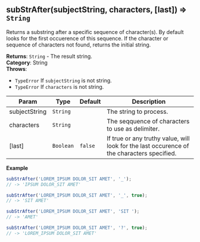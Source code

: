 <a name="subStrAfter"></a>

## subStrAfter(subjectString, characters, [last]) ⇒ <code>String</code>
Returns a substring after a specific sequence of character(s).
By default looks for the first occuerence of this sequence.
If the character or sequence of characters not found, returns the initial string.

**Returns**: <code>String</code> - The result string.  
**Category**: String  
**Throws**:

- <code>TypeError</code> If `subjectString` is not string.
- <code>TypeError</code> If `characters` is not string.


| Param | Type | Default | Description |
| --- | --- | --- | --- |
| subjectString | <code>String</code> |  | The string to process. |
| characters | <code>String</code> |  | The seqquence of characters to use as delimiter. |
| [last] | <code>Boolean</code> | <code>false</code> | If true or any truthy value, will look for the last occurence of the characters specified. |

**Example**  
```js
subStrAfter('LOREM_IPSUM DOLOR_SIT AMET', '_');
// -> 'IPSUM DOLOR_SIT AMET'

subStrAfter('LOREM_IPSUM DOLOR_SIT AMET', '_', true);
// -> 'SIT AMET'

subStrAfter('LOREM_IPSUM DOLOR_SIT AMET', 'SIT ');
// -> 'AMET'

subStrAfter('LOREM_IPSUM DOLOR_SIT AMET', '?', true);
// -> 'LOREM_IPSUM DOLOR_SIT AMET'
```
